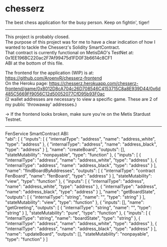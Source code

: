 # chesserz
The best chess application for the busy person. Keep on fightin', tiger!

---

This project is probably closed.  
The purpose of this project was for me to have a clear indication of how I wanted to tackle the Chesserz's Solidity SmartContract.  
That contract is currently functional on MetisDAO's TestNet at: 0x1EE196BC220ac2F7Af99475d1FD0F3b6614c8CF1  
ABI at the bottom of this file.

The frontend for the application (WIP) is at: https://github.com/AroenvR/chesserz-frontend  
On the Heroku page: https://chesserz.herokuapp.com/chesserz-frontend/game/0x8012D8cA704c26D708546C4153715C8a8E939D44/0x6d485C5669Ff9056C12d50052077CfD95b93F0ac  
(2 wallet addresses are necessary to view a specific game. These are 2 of my public 'throwaway' addresses.)

-> If the frontend looks broken, make sure you're on the Metis Stardust Testnet.

---

FenService SmartContract ABI:  
"abi": [
    {
      "inputs": [
        {
          "internalType": "address",
          "name": "address_white",
          "type": "address"
        },
        {
          "internalType": "address",
          "name": "address_black",
          "type": "address"
        }
      ],
      "name": "createBoard",
      "outputs": [],
      "stateMutability": "nonpayable",
      "type": "function"
    },
    {
      "inputs": [
        {
          "internalType": "address",
          "name": "address_white",
          "type": "address"
        },
        {
          "internalType": "address",
          "name": "address_black",
          "type": "address"
        }
      ],
      "name": "findBoardByAddresses",
      "outputs": [
        {
          "internalType": "contract FenBoard",
          "name": "fenBoard",
          "type": "address"
        }
      ],
      "stateMutability": "view",
      "type": "function"
    },
    {
      "inputs": [
        {
          "internalType": "address",
          "name": "address_white",
          "type": "address"
        },
        {
          "internalType": "address",
          "name": "address_black",
          "type": "address"
        }
      ],
      "name": "getBoardState",
      "outputs": [
        {
          "internalType": "string",
          "name": "",
          "type": "string"
        }
      ],
      "stateMutability": "view",
      "type": "function"
    },
    {
      "inputs": [],
      "name": "getGreeting",
      "outputs": [
        {
          "internalType": "string",
          "name": "",
          "type": "string"
        }
      ],
      "stateMutability": "pure",
      "type": "function"
    },
    {
      "inputs": [
        {
          "internalType": "string",
          "name": "boardState",
          "type": "string"
        },
        {
          "internalType": "address",
          "name": "address_white",
          "type": "address"
        },
        {
          "internalType": "address",
          "name": "address_black",
          "type": "address"
        }
      ],
      "name": "updateBoard",
      "outputs": [],
      "stateMutability": "nonpayable",
      "type": "function"
    }
  ]
